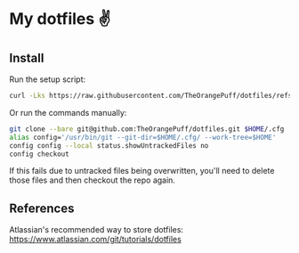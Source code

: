 # My dotfiles :v:

## Install

Run the setup script:

```bash
curl -Lks https://raw.githubusercontent.com/TheOrangePuff/dotfiles/refs/heads/master/setup.sh | bin/bash
```

Or run the commands manually:

```bash
git clone --bare git@github.com:TheOrangePuff/dotfiles.git $HOME/.cfg
alias config='/usr/bin/git --git-dir=$HOME/.cfg/ --work-tree=$HOME'
config config --local status.showUntrackedFiles no
config checkout
```

If this fails due to untracked files being overwritten, you'll need to delete those files and then checkout the repo again.

## References

Atlassian's recommended way to store dotfiles: https://www.atlassian.com/git/tutorials/dotfiles

